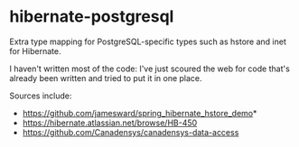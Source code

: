 hibernate-postgresql
====================

Extra type mapping for PostgreSQL-specific types such as hstore and inet for Hibernate.

I haven't written most of the code: I've just scoured the web for code that's already been written and tried to put it in one place.

Sources include:
* https://github.com/jamesward/spring_hibernate_hstore_demo*
* https://hibernate.atlassian.net/browse/HB-450
* https://github.com/Canadensys/canadensys-data-access
